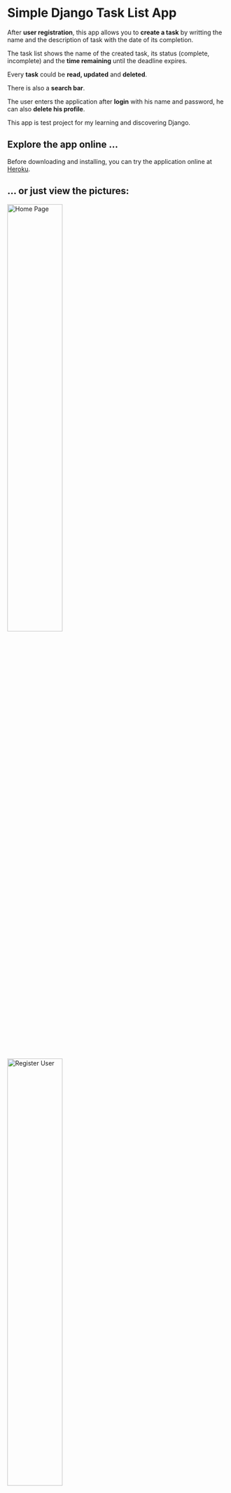 #  Simple Django Task List App

After **user registration**, this app allows you to **create a task** by writting the name and the description of task with the date of its completion.

The task list shows the name of the created task, its status (complete, incomplete) and the **time remaining** until the deadline expires.

Every **task** could be **read, updated** and **deleted**.

There is also a **search bar**.

The user enters the application after **login** with his name and password, he can also **delete his profile**.

This app is test project for my learning and discovering Django.

## Explore the app online ...

Before downloading and installing, you can try the application online at [Heroku]( https://nukiska-tasklist.herokuapp.com/).

## ... or just view the pictures:

<img src="https://github.com/nukiska/todo_application/blob/main/static/home_page.png?raw=true" alt="Home Page" width="50%"/>
<img src="https://github.com/nukiska/todo_application/blob/main/static/register_user.png?raw=true" alt="Register User" width="50%"/>
<img src="https://github.com/nukiska/todo_application/blob/main/static/create_task.png?raw=true" alt="Create Task" width="50%"/>
<img src="https://github.com/nukiska/todo_application/blob/main/static/task_list.png?raw=true" alt="Task List" width="50%"/>
<img src="https://github.com/nukiska/todo_application/blob/main/static/delete_task.png?raw=true" alt="Delete Task" width="50%"/>
<img src="https://github.com/nukiska/todo_application/blob/main/static/delete_user.png?raw=true" alt="Delete User" width="50%"/>

